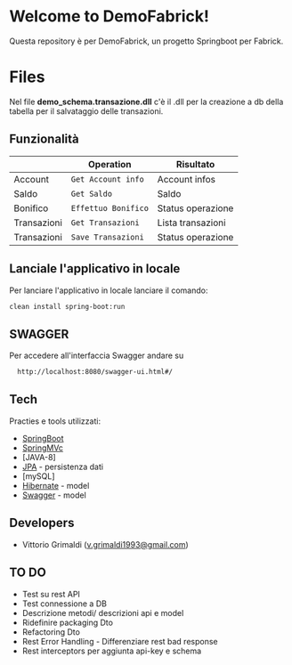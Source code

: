 # Welcome to DemoFabrick!

Questa repository è per DemoFabrick, un progetto Springboot per Fabrick.


# Files

Nel file  **demo_schema.transazione.dll** c'è il .dll per la creazione a db della tabella per il salvataggio delle transazioni.

## Funzionalità

|                |Operation                         |Risultato                         |
|----------------|-------------------------------|-----------------------------|
|Account |`Get Account info`            |Account infos            |
|Saldo          |`Get Saldo `            |Saldo            |
|Bonifico          |`Effettuo Bonifico`|Status operazione|
|Transazioni          |`Get Transazioni`|Lista transazioni|
|Transazioni          |`Save Transazioni`|Status operazione|

## Lanciale l'applicativo in locale

Per lanciare l'applicativo in locale lanciare il comando:

```sh
clean install spring-boot:run
```

## SWAGGER 

Per accedere all'interfaccia Swagger andare su

```sh
  http://localhost:8080/swagger-ui.html#/
```

## Tech

Practies e tools utilizzati:
- [SpringBoot] 
- [SpringMVc]  
- [JAVA-8] 
- [JPA] - persistenza dati
- [mySQL] 
- [Hibernate]  - model
- [Swagger]  - model


 [SpringBoot]: <https://docs.spring.io/spring-boot/docs/current/reference/html/>
  [SpringMVc]: <https://it.wikipedia.org/wiki/Model-view-controller>
   [JPA]: <https://spring.io/projects/spring-data-jpa>
   [Hibernate]: <https://hibernate.org/>
   [Swagger]:<https://swagger.io/>
   

## Developers

-  Vittorio Grimaldi (v.grimaldi1993@gmail.com)

## TO DO
- Test su rest API
- Test connessione a DB
- Descrizione metodi/ descrizioni api e model
- Ridefinire packaging Dto
- Refactoring Dto
- Rest Error Handling - Differenziare rest bad response
- Rest interceptors per aggiunta api-key e schema

